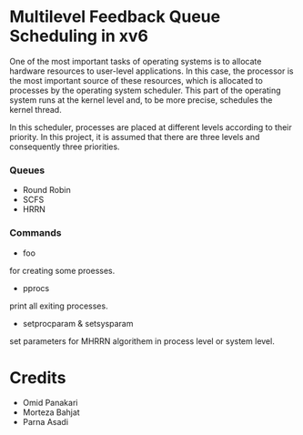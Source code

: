 # Multilevel Feedback Queue Scheduling in xv6

One of the most important tasks of operating systems is to allocate hardware resources to user-level applications. In this case, the processor is the most important source of these resources, which is allocated to processes by the operating system scheduler. This part of the operating system runs at the kernel level and, to be more precise, schedules the kernel thread.

In this scheduler, processes are placed at different levels according to their priority. In this project, it is assumed that there are three levels and consequently three priorities.

### Queues
- Round Robin
- SCFS
- HRRN

### Commands

- foo

for creating some proesses.

- pprocs

print all exiting processes.

- setprocparam & setsysparam

set parameters for MHRRN algorithem in process level or system level.


# Credits
- Omid Panakari
- Morteza Bahjat
- Parna Asadi
